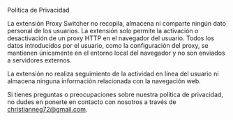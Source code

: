 Política de Privacidad

La extensión Proxy Switcher no recopila, almacena ni comparte ningún dato personal de los usuarios. La extensión solo permite la activación o desactivación de un proxy HTTP en el navegador del usuario. Todos los datos introducidos por el usuario, como la configuración del proxy, se mantienen únicamente en el entorno local del navegador y no son enviados a servidores externos.

La extensión no realiza seguimiento de la actividad en línea del usuario ni almacena ninguna información relacionada con la navegación web.

Si tienes preguntas o preocupaciones sobre nuestra política de privacidad, no dudes en ponerte en contacto con nosotros a través de christianneg72@gmail.com.
